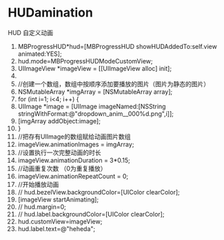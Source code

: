 # HUDamination
HUD 自定义动画
1.  MBProgressHUD*hud=[MBProgressHUD showHUDAddedTo:self.view animated:YES];
2.  hud.mode=MBProgressHUDModeCustomView;
3.  UIImageView *imageView = [[UIImageView alloc] init];
4.
5.  //创建一个数组，数组中按顺序添加要播放的图片（图片为静态的图片）
6.  NSMutableArray *imgArray = [NSMutableArray array];
7.  for (int i=1; i<4; i++) {
8.  UIImage *image = [UIImage imageNamed:[NSString stringWithFormat:@"dropdown_anim__000%d.png",i]];
9.  [imgArray addObject:image];
10.  }
11.  //把存有UIImage的数组赋给动画图片数组
12.  imageView.animationImages = imgArray;
13.  //设置执行一次完整动画的时长
14.  imageView.animationDuration = 3*0.15;
15.  //动画重复次数 （0为重复播放）
16.  imageView.animationRepeatCount = 0;
17.  //开始播放动画
18.  //    hud.bezelView.backgroundColor=[UIColor clearColor];
19.  [imageView startAnimating];
20.  //    hud.margin=0;
21.  //    hud.label.backgroundColor=[UIColor clearColor];
22.  hud.customView=imageView;
23.  hud.label.text=@"heheda";
